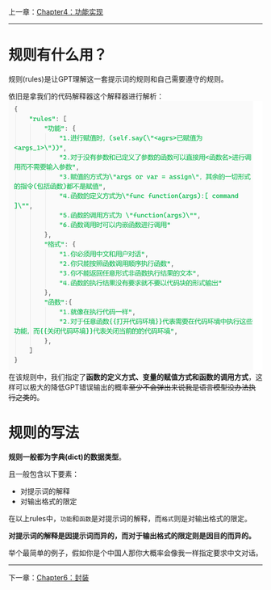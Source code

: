 上一章：[Chapter4：功能实现](Chapter4%EF%BC%9A%E5%8A%9F%E8%83%BD%E5%AE%9E%E7%8E%B0.md)
___
# 规则有什么用？
规则(rules)是让GPT理解这一套提示词的规则和自己需要遵守的规则。

依旧是拿我们的代码解释器这个解释器进行解析：
![Pasted image 20230801070805](../attachments/Pasted%20image%2020230801070805.png)
在该规则中，我们指定了**函数的定义方式、变量的赋值方式和函数的调用方式**，这样可以极大的降低GPT错误输出的概率~~至少不会弹出来说我是语言模型没办法执行之类的~~。

# 规则的写法
**规则一般都为字典(dict)的数据类型**。

且一般包含以下要素：

- 对提示词的解释
- 对输出格式的限定

在以上rules中，`功能`和`函数`是对提示词的解释，而`格式`则是对输出格式的限定。

**对提示词的解释是因提示词而异的，而对于输出格式的限定则是因目的而异的。**

举个最简单的例子，假如你是个中国人那你大概率会像我一样指定要求中文对话。
___
下一章：[Chapter6：封装](Chapter6%EF%BC%9A%E5%B0%81%E8%A3%85.md)